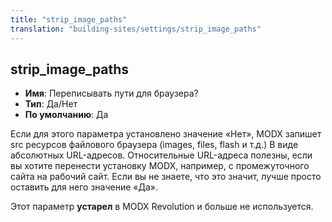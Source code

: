 ```yaml
---
title: "strip_image_paths"
translation: "building-sites/settings/strip_image_paths"
---
```


## strip_image_paths

-   **Имя**: Переписывать пути для браузера?
-   **Тип**: Да/Нет
-   **По умолчанию**: Да

Если для этого параметра установлено значение «Нет», MODX запишет src ресурсов файлового браузера (images, files, flash и т.д.) В виде абсолютных URL-адресов. Относительные URL-адреса полезны, если вы хотите перенести установку MODX, например, с промежуточного сайта на рабочий сайт. Если вы не знаете, что это значит, лучше просто оставить для него значение «Да».

Этот параметр **устарел** в MODX Revolution и больше не используется.
